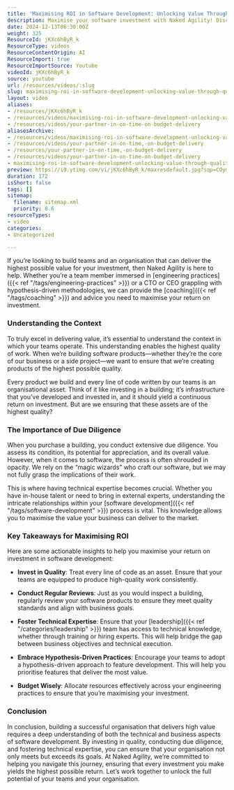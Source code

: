 ```yaml
---
title: 'Maximising ROI in Software Development: Unlocking Value Through Quality and Expertise'
description: Maximise your software investment with Naked Agility! Discover how to ensure quality, foster expertise, and boost ROI in your development process.
date: 2024-12-13T06:30:00Z
weight: 325
ResourceId: jKXc6hByR_k
ResourceType: videos
ResourceContentOrigin: AI
ResourceImport: true
ResourceImportSource: Youtube
videoId: jKXc6hByR_k
source: youtube
url: /resources/videos/:slug
slug: maximising-roi-in-software-development-unlocking-value-through-quality-and-expertise
layout: video
aliases:
- /resources/jKXc6hByR_k
- /resources/videos/maximising-roi-in-software-development-unlocking-value-through-quality-and-expertise
- /resources/videos/your-partner-in-on-time-on-budget-delivery
aliasesArchive:
- /resources/videos/maximising-roi-in-software-development-unlocking-value-through-quality-and-expertise
- /resources/videos/your-partner-in-on-time,-on-budget-delivery
- /resources/your-partner-in-on-time,-on-budget-delivery
- /resources/videos/your-partner-in-on-time-on-budget-delivery
- maximising-roi-in-software-development-unlocking-value-through-quality-and-expertise
preview: https://i9.ytimg.com/vi/jKXc6hByR_k/maxresdefault.jpg?sqp=COymp7oG&rs=AOn4CLC_neJQ7HQOO8CRb5RGMzl5ZAqXnA
duration: 172
isShort: false
tags: []
sitemap:
  filename: sitemap.xml
  priority: 0.6
resourceTypes:
- video
categories:
- Uncategorized

---
```

If you’re looking to build teams and an organisation that can deliver the highest possible value for your investment, then Naked Agility is here to help. Whether you’re a team member immersed in [engineering practices]({{< ref "/tags/engineering-practices" >}}) or a CTO or CEO grappling with hypothesis-driven methodologies, we can provide the [coaching]({{< ref "/tags/coaching" >}}) and advice you need to maximise your return on investment.

### Understanding the Context

To truly excel in delivering value, it’s essential to understand the context in which your teams operate. This understanding enables the highest quality of work. When we’re building software products—whether they’re the core of our business or a side project—we want to ensure that we’re creating products of the highest possible quality. 

Every product we build and every line of code written by our teams is an organisational asset. Think of it like investing in a building; it’s infrastructure that you’ve developed and invested in, and it should yield a continuous return on investment. But are we ensuring that these assets are of the highest quality?

### The Importance of Due Diligence

When you purchase a building, you conduct extensive due diligence. You assess its condition, its potential for appreciation, and its overall value. However, when it comes to software, the process is often shrouded in opacity. We rely on the “magic wizards” who craft our software, but we may not fully grasp the implications of their work. 

This is where having technical expertise becomes crucial. Whether you have in-house talent or need to bring in external experts, understanding the intricate relationships within your [software development]({{< ref "/tags/software-development" >}}) process is vital. This knowledge allows you to maximise the value your business can deliver to the market.

### Key Takeaways for Maximising ROI

Here are some actionable insights to help you maximise your return on investment in software development:

- **Invest in Quality**: Treat every line of code as an asset. Ensure that your teams are equipped to produce high-quality work consistently.
  
- **Conduct Regular Reviews**: Just as you would inspect a building, regularly review your software products to ensure they meet quality standards and align with business goals.

- **Foster Technical Expertise**: Ensure that your [leadership]({{< ref "/categories/leadership" >}}) team has access to technical knowledge, whether through training or hiring experts. This will help bridge the gap between business objectives and technical execution.

- **Embrace Hypothesis-Driven Practices**: Encourage your teams to adopt a hypothesis-driven approach to feature development. This will help you prioritise features that deliver the most value.

- **Budget Wisely**: Allocate resources effectively across your engineering practices to ensure that you’re maximising your investment.

### Conclusion

In conclusion, building a successful organisation that delivers high value requires a deep understanding of both the technical and business aspects of software development. By investing in quality, conducting due diligence, and fostering technical expertise, you can ensure that your organisation not only meets but exceeds its goals. At Naked Agility, we’re committed to helping you navigate this journey, ensuring that every investment you make yields the highest possible return. Let’s work together to unlock the full potential of your teams and your organisation.
